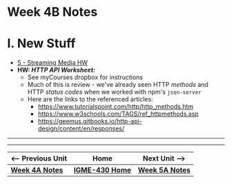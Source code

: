 # Week 4B Notes

# I. New Stuff
- [ 5 - Streaming Media HW](../exercises/5-streaming-media.md)
- **HW: *HTTP API Worksheet:***
  - See myCourses dropbox for instructions
  - Much of this is review - we've already seen HTTP *methods* and HTTP *status codes* when we worked with npm's `json-server`
  - Here are the links to the referenced articles:
    - https://www.tutorialspoint.com/http/http_methods.htm
    - https://www.w3schools.com/TAGS/ref_httpmethods.asp
    - https://geemus.gitbooks.io/http-api-design/content/en/responses/


---
---

| <-- Previous Unit | Home | Next Unit -->
| --- | --- | --- 
|   [**Week 4A Notes**](04A.md)  |  [**IGME-430 Home**](../) | [**Week 5A Notes**](05A.md)
